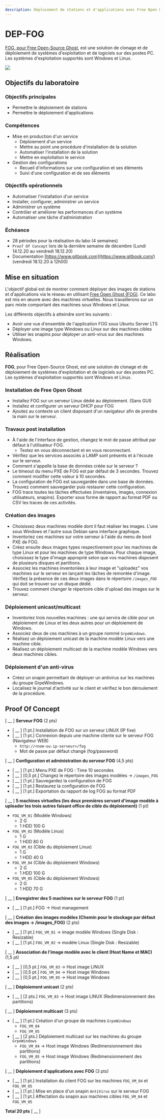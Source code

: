 ```yaml
---
description: Déploiement de stations et d'applications avec Free Open Ghost
---
```


# DEP-FOG

[FOG, pour Free Open-Source Ghost](https://fogproject.org/), est une solution de clonage et de déploiement de systèmes d'exploitation et de logiciels sur des postes PC. Les systèmes d'exploitation supportés sont Windows et Linux.

![](.gitbook/assets/image%20%282%29.png)

## Objectifs du laboratoire

### **Objectifs principales**

* Permettre le déploiement de stations
* Permettre le déploiement d'applications

### **Compétences**

* Mise en production d'un service
  * Déploiement d'un service
  * Mettre au point une procédure d'installation de la solution
  * Automatiser l'installation de la solution
  * Mettre en exploitation le service
* Gestion des configurations
  * Recueil d'informations sur une configuration et ses éléments
  * Suivi d'une configuration et de ses éléments

### **Objectifs opérationnels**

* Automatiser l'installation d'un service
* Installer, configurer, administrer un service
* Administrer un système
* Contrôler et améliorer les performances d'un système
* Automatiser une tâche d'administration

### **Échéance**

* 28 périodes pour la réalisation du labo \(4 semaines\)
* `Proof Of Concept` lors de la dernière semaine de décembre \(Lundi 14.12.20 au vendredi 18.12.20\)
* Documentation [https://www.gitbook.com](https://www.gitbook.com/) \(vendredi 18.12.20 à 12h00\)

## Mise en situation

L'objectif global est de montrer comment déployer des images de stations et d'applications via le réseau en utilisant [Free Open Ghost \(FOG\)](https://fogproject.org/). Ce labo est mis en œuvre avec des machines virtuelles. Nous travaillerons sur un parc mixte comportant des machines sous Windows et Linux.

Les différents objectifs à atteindre sont les suivants :

* Avoir une vue d'ensemble de l'application FOG sous Ubuntu Server LTS
* Déployer une image type Windows ou Linux sur des machines cibles
* Utiliser les snapins pour déployer un anti-virus sur des machines Windows.

## Réalisation

**FOG**, pour Free Open-Source Ghost, est une solution de clonage et de déploiement de systèmes d'exploitation et de logiciels sur des postes PC. Les systèmes d'exploitation supportés sont Windows et Linux.

### Installation de Free Open Ghost

* Installez FOG sur un serveur Linux dédié au déploiement. \(Sans GUI\)
* Installez et configurer un serveur DHCP pour FOG
* Ajoutez au contexte un client disposant d'un navigateur afin de prendre la main sur le serveur.

### Travaux post installation

* À l'aide de l'interface de gestion, changez le mot de passe attribué par défaut à l'utilisateur FOG.
  * Testez en vous déconnectant et en vous reconnectant.
* Vérifiez que les services associés à LAMP sont présents et à l'écoute sur le serveur.
* Comment s'appelle la base de données créée sur le serveur ?
* Le timeout du menu PXE de FOG est par défaut de 3 secondes. Trouvez comment modifier cette valeur à 10 secondes.
* La configuration de FOG est sauvegardée dans une base de données. Trouvez comment sauvegarder puis restaurer cette configuration.
* FOG trace toutes les tâches effectuées \(inventaires, images, connexion utilisateurs, snapins\). Exporter sous forme de rapport au format PDF ou CSV les traces de ces activités.

### Création des images

* Choisissez deux machines modèle dont il faut réaliser les images. L'une sous Windows et l'autre sous Debian sans interface graphique. 
* Inventoriez ces machines sur votre serveur à l'aide du menu de boot PXE de FOG.
* Créez ensuite deux images types respectivement pour les machines de type Linux et pour les machines de type Windows. Pour chaque image, choisissez le type d'image approprié selon que vos machines disposent de plusieurs disques et partitions.
* Associez les machines inventoriées à leur image et "uploadez" vos machines sur le serveur en lançant les tâches de remontée d'image. Vérifiez la présence de ces deux images dans le répertoire _`/images_FOG`_ qui doit se trouver sur un disque dédié.
* Trouvez comment changer le répertoire cible d'upload des images sur le serveur.

### Déploiement unicast/multicast

* Inventoriez trois nouvelles machines : une qui servira de cible pour un déploiement de Linux et les deux autres pour un déploiement de Windows.
* Associez deux de ces machines à un groupe nommé `GrpeWindows`.
* Réalisez un déploiement unicast de la machine modèle Linux vers une machine cible.
* Réalisez un déploiement multicast de la machine modèle Windows vers deux machines cibles.

### Déploiement d'un anti-virus

* Créez un snapin permettant de déployer un antivirus sur les machines du groupe GrpeWindows.
* Localisez le journal d'activité sur le client et vérifiez le bon déroulement de la procédure.

## Proof Of Concept

\[ \_\_ \] **Serveur FOG** \(2 pts\)

* \[ \_\_ \] \[1 pt.\] Installation de FOG sur un serveur LINUX \(IP fixe\)
* \[ \_\_ \] \[1 pt.\] Connexion depuis une machine cliente sur le serveur FOG \(Navigateur WEB\)
  * `http://<nom-ou-ip-serveur>/fog`
  * Mot de passe par défaut changé \(fog/password\)

\[ \_\_ \] **Configuration et administration du serveur FOG** \(4,5 pts\)

* \[ \_\_ \] \[1 pt.\] Menu PXE de FOG : Time 10 secondes
* \[ \_\_ \] \[0,5 pt.\] Changez le répertoire des images modèles → `/images_FOG`
* \[ \_\_ \] \[1 pt.\] Sauvegardez la configuration de FOG
* \[ \_\_ \] \[1 pt.\] Restaurez la configuration de FOG
* \[ \_\_ \] \[1 pt.\] Exportation du rapport de log FOG au format PDF

\[ \_\_ \] **5 machines virtuelles \(les deux premières servant d'image modèle à uploader les trois autres faisant office de cible du déploiement\)** \(1 pt\)

* `FOG_VM_01` \(Modèle Windows\)
  * 2 G
  * 1 HDD 100 G
* `FOG_VM_02` \(Modèle Linux\)
  * 1 G
  * 1 HDD 80 G
* `FOG_VM_03` \(Cible du déploiement Linux\)
  * 1 G
  * 1 HDD 40 G
* `FOG_VM_04` \(Cible du déploiement Windows\)
  * 2 G
  * 1 HDD 100 G
* `FOG_VM_05` \(Cible du déploiement Windows\)
  * 2 G
  * 1 HDD 70 G

\[ \_\_ \] **Enregistrer des 5 machines sur le serveur FOG** \(1 pt\)

* \[ \_\_ \] \[1 pt.\] FOG → Host management

\[ \_\_ \] **Création des images modèles \(Chemin pour le stockage par défaut des images → /images\_FOG\)** \(2 pts\)

* \[ \_\_ \] \[1 pt.\] `FOG_VM_01` → image modèle Windows \(Single Disk : Resizable\)
* \[ \_\_ \] \[1 pt.\] `FOG_VM_02` → modèle Linux \(Single Disk : Resizable\)

\[ \_\_ \] **Association de l’image modèle avec le client \(Host Name et MAC\)** \(1,5 pt\)

* \[ \_\_ \] \[0,5 pt.\] `FOG_VM_03` → Host image LINUX
* \[ \_\_ \] \[0,5 pt.\] `FOG_VM_04` → Host image Windows
* \[ \_\_ \] \[0,5 pt.\] `FOG_VM_05` → Host image Windows

\[ \_\_ \] **Déploiement unicast** \(2 pts\)

* \[ \_\_ \] \[2 pts.\] `FOG_VM_03` → Host image LINUX \(Redimensionnement des partitions\)

\[ \_\_ \] **Déploiement multicast** \(3 pts\)

* \[ \_\_ \] \[1 pt.\] Création d'un groupe de machines `GrpeWindows`
  * `FOG_VM_04`
  * `FOG_VM_05`
* \[ \_\_ \] \[2 pts.\] Déploiement multicast sur les machines du groupe `GrpeWindows`
  * `FOG_VM_04` → Host image Windows \(Redimensionnement des partitions\)
  * `FOG_VM_05` → Host image Windows \(Redimensionnement des partitions\)

\[ \_\_ \]  **Déploiement d’applications avec FOG** \(3 pts\)

* \[ \_\_ \] \[1 pt.\] Installation du client FOG sur les machines `FOG_VM_04` et `FOG_VM_05`
* \[ \_\_ \] \[1 pt.\] Mise en place d'un snapin `AntiVirus` sur le serveur FOG
* \[ \_\_ \] \[1 pt.\] Affectation du snapin aux machines cibles `FOG_VM_04` et `FOG_VM_05`

**Total 20 pts** \[ \_\_ \]

